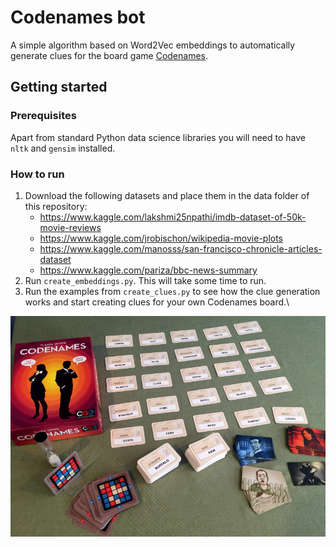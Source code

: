 # Codenames bot
A simple algorithm based on Word2Vec embeddings to automatically generate clues for the board game [Codenames](https://en.wikipedia.org/wiki/Codenames_(board_game)).  

## Getting started

### Prerequisites
Apart from standard Python data science libraries you will need to have `nltk` and `gensim` installed.

### How to run

1. Download the following datasets and place them in the data folder of this repository:
     - https://www.kaggle.com/lakshmi25npathi/imdb-dataset-of-50k-movie-reviews
     - https://www.kaggle.com/jrobischon/wikipedia-movie-plots
     - https://www.kaggle.com/manosss/san-francisco-chronicle-articles-dataset
     - https://www.kaggle.com/pariza/bbc-news-summary
2. Run `create_embeddings.py`. This will take some time to run.
3. Run the examples from `create_clues.py` to see how the clue generation works and start creating clues for your own Codenames board.\



 
![Codenames board example](https://github.com/MateVaradi/Codenames/blob/main/illustrations/SetUp.jpg)

